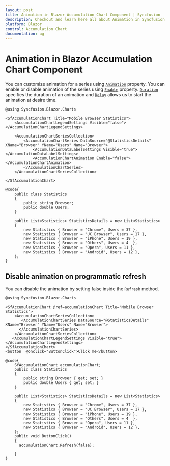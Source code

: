 ```yaml
---
layout: post
title: Animation in Blazor Accumulation Chart Component | Syncfusion
description: Checkout and learn here all about Animation in Syncfusion Blazor Accumulation Chart component and more.
platform: Blazor
control: Accumulation Chart
documentation: ug
---
```


# Animation in Blazor Accumulation Chart Component

You can customize animation for a series using [`Animation`](https://help.syncfusion.com/cr/blazor/Syncfusion.Blazor.Charts.AccumulationChartAnimation.html) property. You can enable or disable animation of the series using [`Enable`](https://help.syncfusion.com/cr/blazor/Syncfusion.Blazor.Charts.AccumulationChartAnimation.html#Syncfusion_Blazor_Charts_AccumulationChartAnimation_Enable) property. [`Duration`](https://help.syncfusion.com/cr/blazor/Syncfusion.Blazor.Charts.AccumulationChartAnimation.html#Syncfusion_Blazor_Charts_AccumulationChartAnimation_Duration) specifies the duration of an animation and [`Delay`](https://help.syncfusion.com/cr/blazor/Syncfusion.Blazor.Charts.AccumulationChartAnimation.html#Syncfusion_Blazor_Charts_AccumulationChartAnimation_Delay) allows us to start the animation at desire time.

```cshtml 
@using Syncfusion.Blazor.Charts

<SfAccumulationChart Title="Mobile Browser Statistics">
    <AccumulationChartLegendSettings Visible="false"></AccumulationChartLegendSettings>

    <AccumulationChartSeriesCollection>
        <AccumulationChartSeries DataSource="@StatisticsDetails" XName="Browser" YName="Users" Name="Browser">
            <AccumulationDataLabelSettings Visible="true"></AccumulationDataLabelSettings>
            <AccumulationChartAnimation Enable="false"></AccumulationChartAnimation>
        </AccumulationChartSeries>
    </AccumulationChartSeriesCollection>

</SfAccumulationChart>

@code{
    public class Statistics
    {
        public string Browser;
        public double Users;
    }

    public List<Statistics> StatisticsDetails = new List<Statistics>
    {
        new Statistics { Browser = "Chrome", Users = 37 },
        new Statistics { Browser = "UC Browser", Users = 17 },
        new Statistics { Browser = "iPhone", Users = 19 },
        new Statistics { Browser = "Others", Users = 4  },
        new Statistics { Browser = "Opera", Users = 11 },
        new Statistics { Browser = "Android", Users = 12 },
    };
}
```

## Disable animation on programmatic refresh

You can disable the animation by setting false inside the `Refresh` method.

```cshtml 
@using Syncfusion.Blazor.Charts

<SfAccumulationChart @ref=accumulationChart Title="Mobile Browser Statistics">
    <AccumulationChartSeriesCollection>
       <AccumulationChartSeries DataSource="@StatisticsDetails" XName="Browser" YName="Users" Name="Browser">
      </AccumulationChartSeries>
    </AccumulationChartSeriesCollection>
   <AccumulationChartLegendSettings Visible="true"></AccumulationChartLegendSettings>
</SfAccumulationChart>
<button  @onclick="ButtonClick">Click me</button>

@code{
    SfAccumulationChart accumulationChart;
    public class Statistics
    {
        public string Browser { get; set; }
        public double Users { get; set; }
    }

    public List<Statistics> StatisticsDetails = new List<Statistics>
    {
        new Statistics { Browser = "Chrome", Users = 37 },
        new Statistics { Browser = "UC Browser", Users = 17 },
        new Statistics { Browser = "iPhone", Users = 19 },
        new Statistics { Browser = "Others", Users = 4  },
        new Statistics { Browser = "Opera", Users = 11 },
        new Statistics { Browser = "Android", Users = 12 },
    };
    public void ButtonClick()
    {
      accumulationChart.Refresh(false);

    }         
}
```